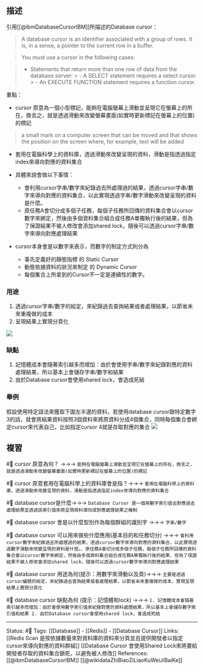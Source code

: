 
## 描述
引用[[@ibmDatabaseCursorIBM]]所描述的Database cursor：
> A database cursor is an identifier associated with a group of rows. It is, in a sense, a pointer to the current row in a buffer.

> You must use a cursor in the following cases: 

> -   Statements that return more than one row of data from the database server:
	>    -   A SELECT statement requires a select cursor.
	>    -   An EXECUTE FUNCTION statement requires a function cursor.

重點：
- cursor 原意為一個小型標記，能夠在電腦螢幕上滑動並呈現它在螢幕上的所在，換言之，就是透過滑動來改變螢幕畫面(如實時更新標記在螢幕上的位置)的標記
> a small mark on a computer screen that can be moved and that shows the position on the screen where, for example, text will be added

- 套用在電腦科學上的資料庫，透過滑動來改變呈現的資料，滑動是指透過指定index來導向對應的資料集合

- 具體來說會做以下事情：
	- 會利用cursor字串/數字來紀錄過去所處理過的結果，透過cursor字串/數字來導向對應的資料集合，以此實現透過字串/數字滑動來改變呈現的資料是什麼。
	- 原任務A會切分成多個子任務，每個子任務所回傳的資料集合會以cursor數字來綁定，然後由多個資料集合組合成任務A單獨執行後的結果，但為了保證結果不被人修改會添加shared lock，隨後可以透過cursor字串/數字來導向對應處理結果

- cursor本身會是以數字來表示，而數字的制定方式則分為
	- 事先定義好的靜態指標 的 Static Cursor
	- 動態依據資料的狀況來制定 的 Dynamic Cursor
	- 每個集合上所拿到的Cursor不一定是連續性的數字。

### 用途
1. 透過cursor字串/數字的給定，來紀錄過去查詢結果或者處理結果，以節省未來重複做的成本
2. 呈現結果上實現分頁化


![](https://www.researchgate.net/profile/Shi-Huang-5/publication/220095117/figure/fig2/AS:670705469386752@1536920053039/Database-navigation-emulated-by-cursors.png)

### 缺點
1. 記憶體成本會隨著索引越多而增加：由於會使用字串/數字來紀錄對應的資料處理結果，所以基本上會儲存字串/數字和結果
2. 由於Database cursor會使用shared lock，會造成死結


### 舉例
假設使用特定語法來獲取下圖左半邊的資料，若使用database cursor跟特定數字3的話，就會將結果資料按照3個資料來將原資料分成4個集合，同時每個集合會綁定cursor來代表自己，比如指定cursor 4就是存取對應的集合 
![](https://res.cloudinary.com/dqfxgtyoi/image/upload/v1654340797/blog/database/database%20cursor/database-cursor-diagram_txvrxc.png)


## 複習
#🧠  cursor 原意為何？ ->->-> `能夠在電腦螢幕上滑動並呈現它在螢幕上的所在，換言之，就是透過滑動來改變螢幕畫面(如實時更新標記在螢幕上的位置)的標記`
<!--SR:!2023-03-07,168,250-->

#🧠 cursor 原意套用在電腦科學上的資料庫會是指？->->-> `套用在電腦科學上的資料庫，透過滑動來改變呈現的資料，滑動是指透過指定index來導向對應的資料集合`
<!--SR:!2022-09-29,74,250-->

#🧠 database cursor是什麼->->-> `Database Cursor 是一個用數字索引值去對應過去處理結果並透過該索引值來將呈現資料導向成對應處理結果之機制`
<!--SR:!2022-10-03,5,248-->


#🧠 database cursor 會是以什麼型別作為每個群組的識別字 ->->-> `字串/數字`
<!--SR:!2023-01-31,148,250-->

#🧠 database cursor 可以用來做些什麼應用(基本目的和任務切分) ->->-> `會利用cursor數字來紀錄過去所處理過的結果，透過cursor數字來導向對應的資料集合，以此實現透過數字滑動來改變呈現的資料是什麼。、原任務A會切分成多個子任務，每個子任務所回傳的資料集合會以cursor數字來綁定，然後由多個資料集合組合成任務A單獨執行後的結果，但為了保證結果不被人修改會添加shared lock，隨後可以透過cursor數字來導向對應處理結果`
<!--SR:!2022-09-29,74,250-->

#🧠 database cursor 用途為何(提示：用數字來滑動以及頁)->->-> `主要是透過cursor編號的給定，來紀錄過去查詢結果或者處理結果，以節省未來重複做的成本、實現呈現結果上實現分頁化`
<!--SR:!2022-10-17,76,230-->

#🧠 database cursor 缺點為何 (提示：記憶體和lock) ->->-> `1. 記憶體成本會隨著索引越多而增加：由於會使用數字索引值來紀錄對應的資料處理結果，所以基本上會儲存數字索引值和結果 2. 由於Database cursor會使用shared lock，會造成死結`
<!--SR:!2023-03-31,184,250-->

---
Status: #🌱 
Tags:
[[Database]] - [[Redis]] - [[Database Cursor]]
Links:
[[Redis Scan 是按依據數量來對資料庫的資料來分頁並且提供開發者以指定cursor來導向對應的資料群組]]
[[Database Cursor 會使用Shared Lock來將要給開發者存取的資料集合鎖死，以避免被人修改]]
References:
[[@ibmDatabaseCursorIBM]]
[[@wikidataZhiBiaoZiLiaoKuWeiJiBaiKe]]
